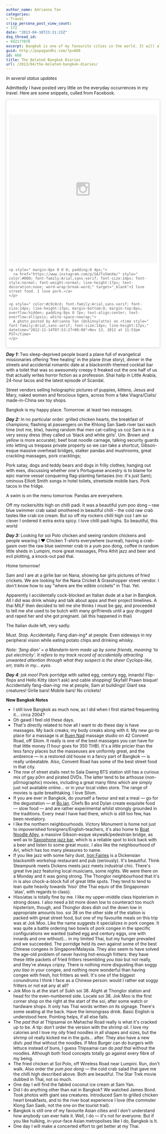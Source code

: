 ```yaml
---
author_name: Adrianna Tan
categories:
- Travel
crisp_persona_post_view_count:
- 172
date: "2013-04-10T23:31:23Z"
dsq_thread_id:
- 942177070
excerpt: Bangkok is one of my favourite cities in the world. It will always be.
guid: http://popagandhi.com/?p=668
id: 668
title: The Belated Bangkok Diaries
url: /2013/04/the-belated-bangkok-diaries/
---
```


_In several status updates_

Admittedly I have posted very little on the everyday occurrences in my travel. Here are some snippets, culled from Facebook.

<blockquote class="instagram-media" data-instgrm-captioned data-instgrm-version="6" style=" background:#FFF; border:0; border-radius:3px; box-shadow:0 0 1px 0 rgba(0,0,0,0.5),0 1px 10px 0 rgba(0,0,0,0.15); margin: 1px; max-width:658px; padding:0; width:99.375%; width:-webkit-calc(100% - 2px); width:calc(100% - 2px);">
  <div style="padding:8px;">
    <div style=" background:#F8F8F8; line-height:0; margin-top:40px; padding:50% 0; text-align:center; width:100%;">
      <div style=" background:url(data:image/png;base64,iVBORw0KGgoAAAANSUhEUgAAACwAAAAsCAMAAAApWqozAAAAGFBMVEUiIiI9PT0eHh4gIB4hIBkcHBwcHBwcHBydr+JQAAAACHRSTlMABA4YHyQsM5jtaMwAAADfSURBVDjL7ZVBEgMhCAQBAf//42xcNbpAqakcM0ftUmFAAIBE81IqBJdS3lS6zs3bIpB9WED3YYXFPmHRfT8sgyrCP1x8uEUxLMzNWElFOYCV6mHWWwMzdPEKHlhLw7NWJqkHc4uIZphavDzA2JPzUDsBZziNae2S6owH8xPmX8G7zzgKEOPUoYHvGz1TBCxMkd3kwNVbU0gKHkx+iZILf77IofhrY1nYFnB/lQPb79drWOyJVa/DAvg9B/rLB4cC+Nqgdz/TvBbBnr6GBReqn/nRmDgaQEej7WhonozjF+Y2I/fZou/qAAAAAElFTkSuQmCC); display:block; height:44px; margin:0 auto -44px; position:relative; top:-22px; width:44px;">
      </div>
    </div>

    <p style=" margin:8px 0 0 0; padding:0 4px;">
      <a href="https://www.instagram.com/p/SAJTu5mnXm/" style=" color:#000; font-family:Arial,sans-serif; font-size:14px; font-style:normal; font-weight:normal; line-height:17px; text-decoration:none; word-wrap:break-word;" target="_blank">I love street food. I love pork.</a>
    </p>

    <p style=" color:#c9c8cd; font-family:Arial,sans-serif; font-size:14px; line-height:17px; margin-bottom:0; margin-top:8px; overflow:hidden; padding:8px 0 7px; text-align:center; text-overflow:ellipsis; white-space:nowrap;">
      A photo posted by Adrianna Tan (@skinnylatte) on <time style=" font-family:Arial,sans-serif; font-size:14px; line-height:17px;" datetime="2012-11-14T07:53:27+00:00">Nov 13, 2012 at 11:53pm PST</time>
    </p>
  </div>
</blockquote>



**_Day 1:_** Two sleep-deprived people board a plane full of evangelical missionaries offering &#8216;free healing' in the plane (true story), dinner in the streets and accidental romantic date at a blacksmith-themed cocktail bar with a toilet that was so awesomely creepy it freaked out the one half of us that actually writes horror fiction as a profession. Shai halip in Little Arabia, 24-hour tacos and the latest episode of Scandal.

Street vendors selling holographic pictures of puppies, kittens, Jesus and Mary, naked women and ferocious tigers, across from a fake Viagra/Cialis/ made-in-China sex toy shops.

Bangkok is my happy place. Tomorrow: at least two massages.

**_Day 2:_** In no particular order: grilled chicken hearts, the breakfast of champions; flashing at passengers on the Khlong San Saeb river taxi each time (not me, btw), having random thai men cat-calling us coz Sam is in a very sessy dress (they called us &#8216;black and white girls'. Um. Brown and yellow is more accurate); beef boat noodle carnage, talking security guards into letting us trespass private property so we can take a shortcut, Gibson-esque massive overhead bridges, stalker pandas and mushrooms, great crackling massages, pork cracklings;

Pork satay, dogs and teddy bears and dogs in frilly clothes; hanging out with exes, discussing whether one's Portuguese ancestry is to blame for epic marine vessel conquering flag-planting fantasies (no: it's just Sam); ominous Elliott Smith songs in hotel toilets, streetside mobile bars. Pork tacos in the fridge.

A swim is on the menu tomorrow. Pandas are everywhere.

Off my rockers/tits high on chilli padi. It was a beautiful yum poo dong &#8211; raw blue swimmer crab salad smothered in beautiful chilli &#8211; the cold raw crab tastes like crab ice cream. But so off my rockers chilli high coz I am so clever I ordered it extra extra spicy. I love chilli padi highs. So beautiful, this world

**_Day 3:_** Looking for soi Polo chicken and seeing random chickens and people wearing I ♥ Chicken T-shirts everywhere (surreal), having a crab-gasm over the raw blue swimmer crab in a yum poo dong, coffee in random little sheds in Lumpini, more great massages, Phra Athit jazz and beer and evil plotting, a knock-out pad thai.

Home tomorrow!

Sam and I are at a girlie bar on Nana, showing bar girls pictures of fried crickets. We are looking for the Nana Cricket & Grasshopper street vendor. I don't know how to say "where are the edible crickets" in Thai. Yet.

Apparently I accidentally cock-blocked an Italian dude at a bar in Bangkok. All I did was drink whisky and talk about apps and their project timelines. A thai MILF then decided to tell me she thinks I must be gay, and proceeded to tell me she used to be butch with many girlfriends until a guy drugged and raped her and she got pregnant. (all this happened in thai)

The Italian dude left, very sadly.

Must. Stop. Accidentally. Fang dian-ing<superscript>*</superscript> at people. Even sideways in my peripheral vision while eating potato chips and drinking whisky.

_Note: &#8216;fang dian' = a Mandarin term made up by some friends, meaning &#8216;to put electricity'. It refers to my track record of accidentally attracting unwanted attention through what they suspect is the sheer Cyclops-like, err, traits in my… eyes._

**_Day 4_**: _jok moo_! Pork porridge with salted egg, century egg, innards! Flip-flops and Hello Kitty (don't ask) and cable shopping! Skyfall! Prawn bisque! Accidentally fang-dian-ing: me at people, Sam at buildings! Giant sea creatures! Girlie bars! Mobile bars! No crickets!

**New Bangkok Notes**

  * I still love Bangkok as much now, as I did when I first started frequenting it… circa 2004?
  * Oh gawd I feel old these days.
  * That's directly related to how all I want to do these day is have massages. My back creaks; my body creaks along with it. My new go-to place for a massage is at [Ruen Nad](https://www.facebook.com/ruennuadmassage) massage studio on 42 Convent Road, off Silom. It really is one of the best massages you can have for that little money (1 hour goes for 350 THB). It's a _little_ pricier than the less fancy places but the masseuses are uniformly great, and the ambience — in a restored old house in a fancy part of Bangkok — is really unbeatable. Also, Convent Road has some of the best street food in that city.
  * The row of street stalls next to Sala Daeng BTS station still has a curious mix of gay p0rn and pirated DVDs. The latter tend to be arthouse (non-p0rnographic) movies, including a great many films which are simply just not available online… or in your local video store. The range of movies is quite breathtaking. I love Silom.
  * If you are ever in Bangkok, do yourself a favour and eat a meal — go for the degustation — at [Bo.lan](http://www.bolan.co.th). Chefs Bo and Dylan create exquisite food — slow food — and are rather experimental whilst strongly grounded in the traditions. Every meal I have had there, which is still too few, has been revelatory.
  * I like the northern neighbourhoods. Victory Monument is home not just to impoverished foreigners/English-teachers, it's also home to [Boat Noodle Alley](http://www.eatingthaifood.com/2010/11/restaurant-sud-yod-kuay-teow-reua-best-boat-noodles/), a massive Gibson-esque skywalk/pedestrian bridge, as well as to [Saxophone jazz bar](http://www.saxophonepub.com/), which is a reliable spot to kick back with a beer and listen to some great music. I also like the neighbourhood of Ari, which has too many pleasures to name.
  * If you like jazz with some fairy dust, [Iron Fairies](http://travel.cnn.com/bangkok/shop/iron-fairies-bangkoks-latest-it-venue-958296) is a Dickensian blacksmith workshop restaurant and pub (seriously). It's beautiful. Think Steampunk meets Dickens meets jazz meets industrial chic. There's great live jazz featuring local musicians, some nights. We were there on a Monday and it was going strong. The Thonglor neighbourhood that it's in is also chock-a-block full of great little spots. They tend to tend to lean quite heavily towards &#8216;hiso' (the Thai equiv of the Singaporean &#8216;atas', with regards to class).
  * Hiso/atas is totally fine by me. I like my upper-middle class hipsterism in strong doses. I also need a bit more down low to counteract too much hipsterism, though, and Thonglor does dish out the down low in appropriate amounts too. soi 38 on the other side of the station is packed with great street food, but one of my favourite meals on this trip was at Jok Moo. Like the name suggests it specializes in pork congee. It was quite a battle ordering two bowls of pork congee in the specific configurations we wanted (salted egg and century eggs, one with innards and one without)… in my limited Thai, but my hunger prevailed and we succeeded. The porridge held its own against some of the best Chinese congees in Singapore/Malaysia. They also seem to have solved the age-old problem of never having hot-enough fritters: they have these little packets of fried fritters resembling _you tiao_ but not really, and they're always cripsy. There is nothing more disgusting than soggy _you tiao_ in your congee, and nothing more wonderful than having congee with fresh, hot fritters as well. It's one of the biggest conundrums I think I face as a Chinese person: would I rather eat soggy fritters or not eat any at all?
  * Jok Moo is at the start of Sukh soi 38. Alight at Thonglor station and head for the even-numbered side. Locate soi 38. Jok Moo is the first corner shop on the right at the start of the soi, after some watch or hardware shops. It only has Thai words written on its signage. There's some seating at the back. Have the lemongrass drink. Basic English is understood here. Pointing helps, if all else fails.
  * The _pad thai_ at Thipsamai on Mahachai Road really is what it's cracked up to be. A tip: don't order the version with the shrimp oil. I love my calories and I love my oily fried noodles in all shapes and sizes, but the shrimp oil really kicked me in the guts… after. They also have a new dish: _pad thai_ without the noodles. If Mos Burger can do burgers with lettuce instead of buns, I guess Thipsamai can do _pad thai_ without the noodles. Although both food concepts totally go against every fibre of my being.
  * The fried chicken at Soi Polo, off Wireless Road near Lumpini. Run, don't walk. Also order the _yum poo dong_ — the cold crab salad that gave me the chilli high described above. Both are beautiful. The Star Trek movie dubbed in Thai, not so much.
  * One day I will find the fabled coconut ice cream at Sam Yan.
  * Did I do anything other than eat in Bangkok? We watched James Bond. Took photos with giant sea creatures. Introduced Sam to grilled chicken heart breakfasts, and to the river boat experience I love (the commuter Klong San Saeb, not the one on the tourist trail).
  * Bangkok is still one of my favourite Asian cities and I don't understand how anybody can ever hate it. Well, I do — it's not for everyone. But if you like hulking, in-your-face Asian metropolises like I do, Bangkok is It.
  * One day I will make a concerted effort to get better at my Thai.
